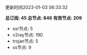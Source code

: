 更新时间2023-01-03 06:33:32

**总订阅: 45**
**总节点: 846**
**有效节点: 209**
- ssr节点: 5
- v2ray节点: 190
- trojan节点: 5
- ss节点: 9

